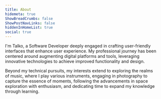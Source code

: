 ```yaml
---
title: About
hidemeta: true
ShowBreadCrumbs: false
ShowPostNavLinks: false
hiddenInHomeList: true
social: true
---
```


I'm Talko, a Software Developer deeply engaged in crafting user-friendly interfaces that enhance user experience. My professional journey has been centered around augmenting digital platforms and tools, leveraging innovative technologies to achieve improved functionality and design.

Beyond my technical pursuits, my interests extend to exploring the realms of music, where I play various instruments, engaging in photography to capture the essence of moments, following the advancements in space exploration with enthusiasm, and dedicating time to expand my knowledge through learning.
